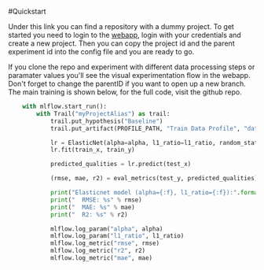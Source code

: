 #Quickstart

Under this link you can find a repository with a dummy project. To get started you need to login to the [webapp](https://app.trail-ml.com), login with your credentials and create a new project. Then you can copy the project id and the parent experiment id into the config file and you are ready to go.

If you clone the repo and experiment with different data processing steps or paramater values you'll see the visual experimentation flow in the webapp. Don't forget to change the parentID if you want to open up a new branch. The main training is shown below, for the full code, visit the github repo.
```python
    with mlflow.start_run():
        with Trail("myProjectAlias") as trail:
            trail.put_hypothesis("Baseline")
            trail.put_artifact(PROFILE_PATH, "Train Data Profile", "data")

            lr = ElasticNet(alpha=alpha, l1_ratio=l1_ratio, random_state=42)
            lr.fit(train_x, train_y)

            predicted_qualities = lr.predict(test_x)

            (rmse, mae, r2) = eval_metrics(test_y, predicted_qualities)

            print("Elasticnet model (alpha={:f}, l1_ratio={:f}):".format(alpha, l1_ratio))
            print("  RMSE: %s" % rmse)
            print("  MAE: %s" % mae)
            print("  R2: %s" % r2)

            mlflow.log_param("alpha", alpha)
            mlflow.log_param("l1_ratio", l1_ratio)
            mlflow.log_metric("rmse", rmse)
            mlflow.log_metric("r2", r2)
            mlflow.log_metric("mae", mae)

```